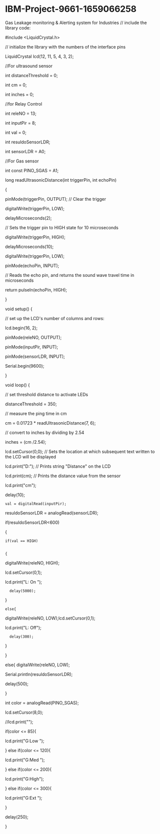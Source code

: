 # IBM-Project-9661-1659066258
Gas Leakage monitoring &amp; Alerting system for Industries
// include the library code:


#include <LiquidCrystal.h>


 


// initialize the library with the numbers of the interface
pins


LiquidCrystal lcd(12, 11, 5, 4, 3, 2);


 


//For ultrasound sensor


int distanceThreshold = 0;


int cm = 0;


int inches = 0;


 


//for Relay Control


int releNO = 13;


int inputPir = 8;


int val = 0;


int resuldoSensorLDR;


int sensorLDR = A0;


 


//For Gas sensor


int const PINO_SGAS = A1;


 


 


long readUltrasonicDistance(int triggerPin, int echoPin)


{


  pinMode(triggerPin,
OUTPUT);  // Clear the trigger


 
digitalWrite(triggerPin, LOW);


 
delayMicroseconds(2);


  // Sets the trigger
pin to HIGH state for 10 microseconds


 
digitalWrite(triggerPin, HIGH);


 
delayMicroseconds(10);


 
digitalWrite(triggerPin, LOW);


pinMode(echoPin, INPUT);


  // Reads the echo
pin, and returns the sound wave travel time in microseconds


return
pulseIn(echoPin, HIGH);


}


 


void setup() {


  // set up the LCD's
number of columns and rows:


  lcd.begin(16, 2);


  


  pinMode(releNO, OUTPUT);


  pinMode(inputPir, INPUT);


  pinMode(sensorLDR, INPUT);


  Serial.begin(9600);


}


 


void loop() {


  // set threshold
distance to activate LEDs


  distanceThreshold = 350;


  // measure the ping
time in cm


  cm = 0.01723 *
readUltrasonicDistance(7, 6);


  // convert to inches
by dividing by 2.54


  inches = (cm /2.54);


  


   
lcd.setCursor(0,0); // Sets the location at which subsequent text
written to the LCD will be displayed


 
lcd.print("D:"); // Prints string "Distance" on the
LCD


  lcd.print(cm); //
Prints the distance value from the sensor


 
lcd.print("cm");


  delay(10);


  


    val = digitalRead(inputPir);


  resuldoSensorLDR = analogRead(sensorLDR);


 
if(resuldoSensorLDR<600)


  {


    if(val == HIGH)


    {


     
digitalWrite(releNO, HIGH);


     
lcd.setCursor(0,1);


  lcd.print("L: On ");


      delay(5000);


  }


    else{


     
digitalWrite(releNO, LOW);lcd.setCursor(0,1);


  lcd.print("L: Off");


      delay(300);


  }


}


  else{ digitalWrite(releNO, LOW);


 
Serial.println(resuldoSensorLDR);


  delay(500);


  }


  


  int color = analogRead(PINO_SGAS);


  


  lcd.setCursor(8,0);


 
//lcd.print("");


  if(color <= 85){


   
lcd.print("G:Low ");


  } else if(color <= 120){


   
lcd.print("G:Med ");


  } else if(color <= 200){


   
lcd.print("G:High");


  } else if(color <= 300){


   
lcd.print("G:Ext ");


  }


  


  delay(250);


}
